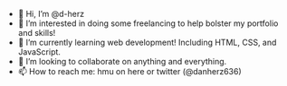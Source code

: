 - 👋 Hi, I’m @d-herz
- 👀 I’m interested in doing some freelancing to help bolster my portfolio and skills!
- 🌱 I’m currently learning web development! Including HTML, CSS, and JavaScript.
- 💞️ I’m looking to collaborate on anything and everything.
- 📫 How to reach me: hmu on here or twitter (@danherz636)

<!---
d-herz/d-herz is a ✨ special ✨ repository because its `README.md` (this file) appears on your GitHub profile.
You can click the Preview link to take a look at your changes.
--->
